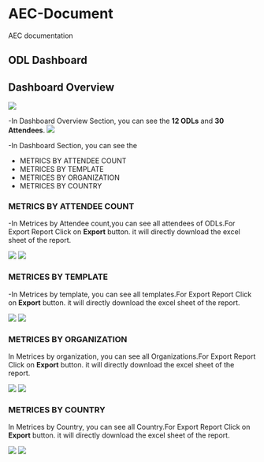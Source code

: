 # AEC-Document
AEC documentation

## ODL Dashboard
## Dashboard Overview
<kbd><img src="/Images/ODL_Dashboard.png"/></kbd>

-In Dashboard Overview Section, you can see the **12 ODLs** and **30 Attendees**.
<kbd><img src="/Images/ODL%26Attendees.png"/></kbd>

-In Dashboard Section, you can see the 
* METRICS BY ATTENDEE COUNT
* METRICES BY TEMPLATE
* METRICES BY ORGANIZATION
* METRICES BY COUNTRY

### METRICS BY ATTENDEE COUNT
-In Metrices by Attendee count,you can see all attendees of ODLs.For Export Report Click on **Export** button. it will directly download the excel sheet of the report.

<kbd><img src="/Images/Metrices_AttendeeCount.png"/></kbd>
<kbd><img src="/Images/Attendee_ExportReport.png"/></kbd>

### METRICES BY TEMPLATE
-In Metrices by template, you can see all templates.For Export Report Click on **Export** button. it will directly download the excel sheet of the report.

<kbd><img src="/Images/Metrices_TemplateCount.png"/></kbd>
<kbd><img src="/Images/Template_ExportReport.png"/></kbd>

### METRICES BY ORGANIZATION
In Metrices by organization, you can see all Organizations.For Export Report Click on **Export** button. it will directly download the excel sheet of the report.

<kbd><img src="/Images/Metrices_Organization.png"/></kbd>
<kbd><img src="/Images/Organization_ExportReport.png"/></kbd>

### METRICES BY COUNTRY
In Metrices by Country, you can see all Country.For Export Report Click on **Export** button. it will directly download the excel sheet of the report.

<kbd><img src="/Images/Metrices_Country.png"/></kbd>
<kbd><img src="/Images/Country_ExportReport.png"/></kbd>

